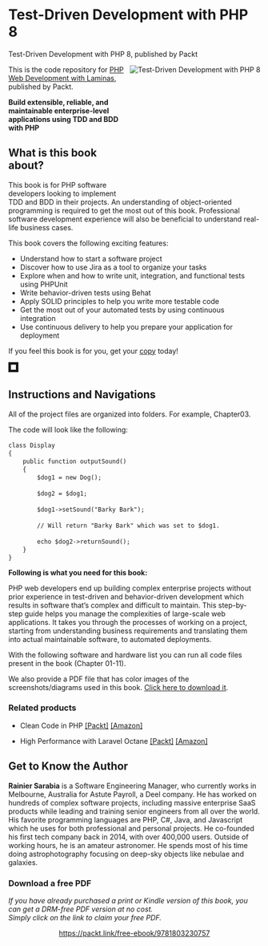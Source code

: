 # Test-Driven Development with PHP 8
Test-Driven Development with PHP 8, published by Packt

<a href="https://www.packtpub.com/product/test-driven-development-with-php-8/9781803230757"><img src="https://static.packt-cdn.com/products/9781803230757/cover/smaller" alt="Test-Driven Development with PHP 8" height="256px" align="right"></a>

This is the code repository for [PHP Web Development with Laminas](https://www.packtpub.com/product/php-web-development-with-laminas/9781803245362), published by Packt.

**Build extensible, reliable, and maintainable enterprise-level applications using TDD and BDD with PHP**

## What is this book about?

This book is for PHP software developers looking to implement TDD and BDD in their projects. An understanding of object-oriented programming is required to get the most out of this book. Professional software development experience will also be beneficial to understand real-life business cases.	

This book covers the following exciting features:

* Understand how to start a software project
* Discover how to use Jira as a tool to organize your tasks
* Explore when and how to write unit, integration, and functional tests using PHPUnit
* Write behavior-driven tests using Behat
* Apply SOLID principles to help you write more testable code
* Get the most out of your automated tests by using continuous integration
* Use continuous delivery to help you prepare your application for deployment

If you feel this book is for you, get your [copy](https://www.amazon.com/dp/1803230754) today!

<a href="https://www.packtpub.com/?utm_source=github&utm_medium=banner&utm_campaign=GitHubBanner"><img src="https://raw.githubusercontent.com/PacktPublishing/GitHub/master/GitHub.png" 
alt="https://www.packtpub.com/" border="5" /></a>


## Instructions and Navigations
All of the project files are organized into folders. For example, Chapter03.

The code will look like the following:

```
class Display 
{ 
    public function outputSound() 
    { 
        $dog1 = new Dog(); 

        $dog2 = $dog1; 
        
        $dog1->setSound("Barky Bark"); 

        // Will return "Barky Bark" which was set to $dog1. 

        echo $dog2->returnSound(); 
    } 
}

```

**Following is what you need for this book:**

PHP web developers end up building complex enterprise projects without prior experience in test-driven and behavior-driven development which results in software that’s complex and difficult to maintain. This step-by-step guide helps you manage the complexities of large-scale web applications. It takes you through the processes of working on a project, starting from understanding business requirements and translating them into actual maintainable software, to automated deployments.	

With the following software and hardware list you can run all code files present in the book (Chapter 01-11).

We also provide a PDF file that has color images of the screenshots/diagrams used in this book. [Click here to download it](https://packt.link/BwjU3).


### Related products <Other books you may enjoy>
* Clean Code in PHP  [[Packt]](https://www.packtpub.com/product/clean-code-in-php/9781804613870) [[Amazon]](https://www.amazon.com/Clean-Code-PHP-human-friendly-maintainable/dp/1804613878)

* High Performance with Laravel Octane  [[Packt]](https://www.packtpub.com/product/high-performance-with-laravel-octane/9781801819404) [[Amazon]](https://www.amazon.com/High-Performance-Laravel-Octane-asynchronous-ebook/dp/B0BJ4XS8VT)

## Get to Know the Author
**Rainier Sarabia** is a Software Engineering Manager, who currently works in Melbourne, Australia for Astute Payroll, a Deel company. He has worked on hundreds of complex software projects, including massive enterprise SaaS products while leading and training senior engineers from all over the world. His favorite programming languages are PHP, C#, Java, and Javascript which he uses for both professional and personal projects. He co-founded his first tech company back in 2014, with over 400,000 users. Outside of working hours, he is an amateur astronomer. He spends most of his time doing astrophotography focusing on deep-sky objects like nebulae and galaxies.

### Download a free PDF

 <i>If you have already purchased a print or Kindle version of this book, you can get a DRM-free PDF version at no cost.<br>Simply click on the link to claim your free PDF.</i>
<p align="center"> <a href="https://packt.link/free-ebook/9781803230757">https://packt.link/free-ebook/9781803230757 </a> </p>